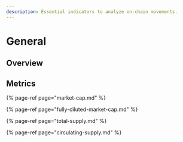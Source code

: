 ```yaml
---
description: Essential indicators to analyze on-chain movements.
---
```


# General

## Overview

## Metrics

{% page-ref page="market-cap.md" %}

{% page-ref page="fully-diluted-market-cap.md" %}

{% page-ref page="total-supply.md" %}

{% page-ref page="circulating-supply.md" %}







